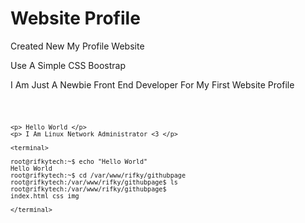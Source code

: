 # Website Profile
Created New My Profile Website 

Use A Simple CSS Boostrap

I Am Just A Newbie Front End Developer For My First Website Profile

<code>
	
	<p> Hello World </p>
	<p> I Am Linux Network Administrator <3 </p>
	
	<terminal>
	
	root@rifkytech:~$ echo "Hello World"
	Hello World
	root@rifkytech:~$ cd /var/www/rifky/githubpage
	root@rifkytech:/var/www/rifky/githubpage$ ls
	root@rifkytech:/var/www/rifky/githubpage$ 
	index.html css img
	
	</terminal>
	
	
</code>


